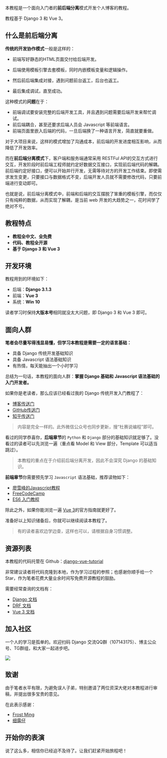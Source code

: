 本教程是一个面向入门者的**前后端分离**模式开发个人博客的教程。

教程基于 Django 3 和 Vue 3。

## 什么是前后端分离

**传统的开发协作模式**一般是这样的：

- 前端写好静态的HTML页面交付给后端开发。

- 后端使用模板引擎去套模板，同时内嵌模板变量和逻辑操作。

- 然后前后端集成对接，遇到问题前台返工，后台也返工。

- 最后集成调试，直至成功。

这种模式的**问题**在于：

- 前端调试要安装完整的后端开发工具，并且遇到问题需要后端开发来帮忙调试。
- 前后端耦合，甚至还要求后端人员会 Javascript 等前端语言。
- 前端页面里嵌入后端的代码，一旦后端换了一种语言开发，简直就要重做。

对于大项目来说，这样的模式增加了沟通成本，前后端的开发进度相互影响，从而降低了开发效率。

而在**前后端分离模式**下，客户端和服务端通常采用 RESTFul API的交互方式进行交互，开发阶段时前后端工程师就约定好数据交互接口，实现前后端代码的解耦。前后端约定好接口，便可以开始并行开发，无需等待对方的开发工作结束。即使需求发生变更，只要接口与数据格式不变，后端开发人员就不需要修改代码，只要前端进行变动即可。

也就是说，前后端分离模式中，前端和后端的交互摆脱了笨重的模板引擎，而仅仅只有纯粹的数据，从而实现了解耦，是当前 web 开发的大趋势之一，花时间学了绝对不亏。

## 教程特点

- **教程全中文、全免费**
- **代码、教程全开源**
- **基于 Django 3 和 Vue 3**

## 开发环境

教程用到的环境如下：

- 后端：**Django 3.1.3**
- 前端：**Vue 3**
- 系统：**Win 10**

读者学习时保持**大版本号**相同就没太大问题，即 Django 3 和 Vue 3 即可。

## 面向人群

**笔者会尽量写得浅显易懂，但学习本教程是需要一定的语言基础：**

- 具备 Django 传统开发基础知识
- 具备 Javascript 语法基础知识
- 有热情，每天能抽出一个小时学习

总结为一句话，本教程的面向人群：**掌握 Django 基础和 Javascript 语法基础的入门开发者。**

如果你是老读者，那么应该已经看过我的 Django 传统开发入门教程了：

- [博客传送门](https://www.dusaiphoto.com/article/2/)
- [GitHub传送门](https://github.com/stacklens/django_blog_tutorial)
- [知乎传送门](https://www.zhihu.com/column/django-blog)

> 内容是完全一样的。此外微信公众号也同步更新，搜“杜赛说编程”即可。

看过的同学恭喜你，**后端章节**的 `Python` 和 `Django` 部分的基础知识就足够了。没看过的读者可以先浏览一遍（重点看 Model 和 View 部分，Template 可以适当跳过）。

> 本教程的重点在于介绍前后端分离开发，因此不会深究 Django 的基础知识。

**前端章节**你需要预先学习 `Javascript` 语法基础，推荐读物如下：

- [廖雪峰的Javascript教程](https://www.liaoxuefeng.com/wiki/1022910821149312)
- [FreeCodeCamp](https://www.freecodecamp.org/learn/)
- [ES6 入门教程](https://es6.ruanyifeng.com/)

除此之外，如果你能浏览一遍 [Vue 3](https://v3.cn.vuejs.org/guide/introduction.html)的官方指南就更好了。

准备好以上知识储备后，你就可以继续阅读本教程了。

> 有的读者喜欢边学边查，这样也可以，请根据自身习惯调整。

## 资源列表

本教程的代码托管在 Github：[django-vue-tutorial](https://github.com/stacklens/django-vue-tutorial)

非常建议读者将代码克隆到本地，作为学习过程的参照；也感谢你顺手给一个 Star，作为笔者花费大量业余时间写免费开源教程的鼓励。

需要经常查询的文档有：

- [Django 文档](https://www.djangoproject.com/)
- [DRF 文档](https://www.django-rest-framework.org/)
- [Vue 3 文档](https://v3.vuejs.org/)

## 加入社区

一个人的学习是孤单的。欢迎扫码 Django 交流QQ群（107143175）、博主公众号、TG群组，和大家一起进步吧。

![](http://blog.dusaiphoto.com/QR-h1.jpg)

## 致谢

由于笔者水平有限，为避免误人子弟，特别邀请了两位资深大佬对本教程进行审稿，并提出很多宝贵的意见。

在此表示感谢：

- [Frost Ming](https://github.com/frostming)
- [细露仔](https://github.com/xiluzi)

## 开始你的表演

说了这么多，相信你已经迫不及待了。让我们赶紧开始旅程吧！